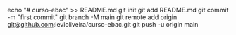echo "# curso-ebac" >> README.md
git init
git add README.md
git commit -m "first commit"
git branch -M main
git remote add origin git@github.com:levioliveira/curso-ebac.git
git push -u origin main